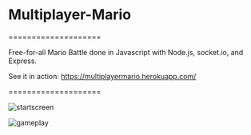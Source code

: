 # Multiplayer-Mario
====================

Free-for-all Mario Battle done in Javascript with Node.js, socket.io, and Express.

See it in action: https://multiplayermario.herokuapp.com/

====================

![startscreen](https://user-images.githubusercontent.com/33003808/63735426-c71b4180-c84d-11e9-8f41-812fdf4d92d1.png)

![gameplay](https://user-images.githubusercontent.com/33003808/63735395-abb03680-c84d-11e9-83a7-fb488ca688f0.png)
